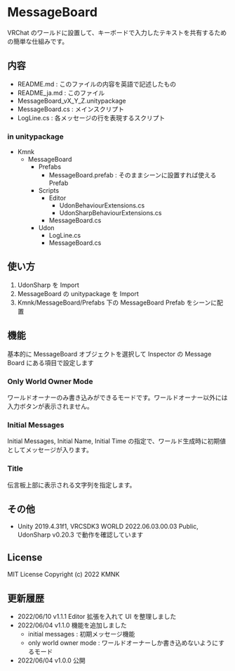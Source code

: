 # MessageBoard
VRChat のワールドに設置して、キーボードで入力したテキストを共有するための簡単な仕組みです。

## 内容
- README.md : このファイルの内容を英語で記述したもの
- README_ja.md : このファイル
- MessageBoard_vX_Y_Z.unitypackage
- MessageBoard.cs : メインスクリプト
- LogLine.cs : 各メッセージの行を表現するスクリプト

### in unitypackage
* Kmnk
    * MessageBoard
        * Prefabs
            - MessageBoard.prefab : そのままシーンに設置すれば使える Prefab
        * Scripts
            * Editor
                - UdonBehaviourExtensions.cs
                - UdonSharpBehaviourExtensions.cs
            - MessageBoard.cs
        * Udon
            - LogLine.cs
            - MessageBoard.cs

## 使い方
1. UdonSharp を Import
2. MessageBoard の unitypackage を Import
3. Kmnk/MessageBoard/Prefabs 下の MessageBoard Prefab をシーンに配置

## 機能
基本的に MessageBoard オブジェクトを選択して Inspector の Message Board にある項目で設定します

### Only World Owner Mode
ワールドオーナーのみ書き込みができるモードです。ワールドオーナー以外には入力ボタンが表示されません。

### Initial Messages
Initial Messages, Initial Name, Initial Time の指定で、ワールド生成時に初期値としてメッセージが入ります。

### Title
伝言板上部に表示される文字列を指定します。

## その他
- Unity 2019.4.31f1, VRCSDK3 WORLD 2022.06.03.00.03 Public, UdonSharp v0.20.3 で動作を確認しています

## License
MIT License
Copyright (c) 2022 KMNK

## 更新履歴
- 2022/06/10 v1.1.1 Editor 拡張を入れて UI を整理しました
- 2022/06/04 v1.1.0 機能を追加しました
    - initial messages : 初期メッセージ機能
    - only world owner mode : ワールドオーナーしか書き込めないようにするモード
- 2022/06/04 v1.0.0 公開